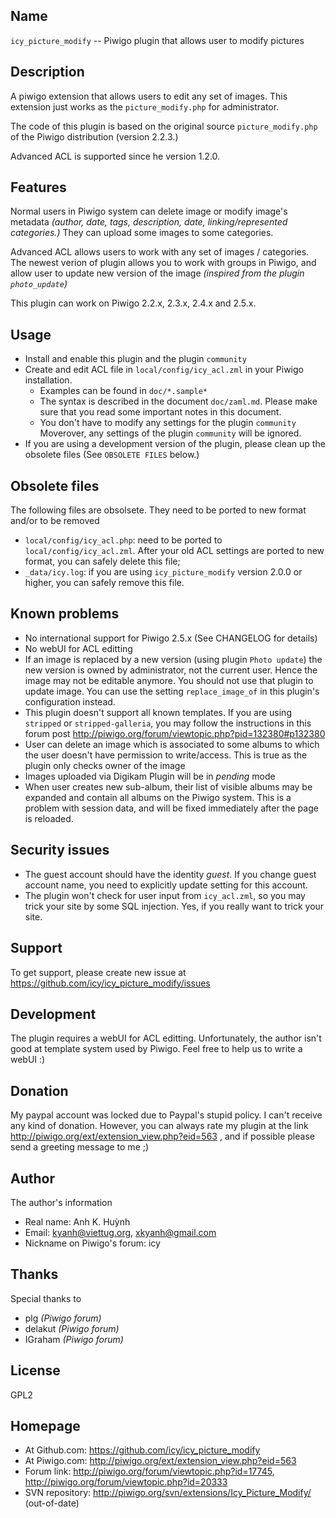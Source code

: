 ## Name

  `icy_picture_modify` -- Piwigo plugin that allows user to modify pictures

## Description

  A piwigo extension that allows users to edit any set of images.
  This extension just works as the `picture_modify.php` for administrator.

  The code of this plugin is based on the original source
  `picture_modify.php` of the Piwigo distribution (version 2.2.3.)

  Advanced ACL is supported since he version 1.2.0.

## Features

  Normal users in Piwigo system can delete image or modify image's metadata
  _(author, date, tags, description, date, linking/represented categories.)_
  They can upload some images to some categories.

  Advanced ACL allows users to work with any set of images / categories.
  The newest verion of plugin allows you to work with groups in Piwigo,
  and allow user to update new version of the image _(inspired from the
  plugin `photo_update`)_

  This plugin can work on Piwigo 2.2.x, 2.3.x, 2.4.x and 2.5.x.

## Usage

  * Install and enable this plugin and the plugin `community`
  * Create and edit ACL file in `local/config/icy_acl.zml` in your Piwigo
    installation.
    * Examples can be found in `doc/*.sample*`
    * The syntax is described in the document `doc/zaml.md`. Please make
      sure that you read some important notes in this document.
    * You don't have to modify any settings for the plugin `community`
      Moverover, any settings of the plugin `community` will be ignored.
  * If you are using a development version of the plugin, please clean up
    the obsolete files (See `OBSOLETE FILES` below.)

## Obsolete files

  The following files are obsolsete. They need to be ported to new format
  and/or to be removed

  * `local/config/icy_acl.php`:
    need to be ported to `local/config/icy_acl.zml`. After your old ACL
    settings are ported to new format, you can safely delete this file;
  * `_data/icy.log`:
    if you are using `icy_picture_modify` version 2.0.0 or higher, you
    can safely remove this file.

## Known problems

  * No international support for Piwigo 2.5.x (See CHANGELOG for details)
  * No webUI for ACL editting
  * If an image is replaced by a new version (using plugin `Photo update`)
    the new version is owned by administrator, not the current user.
    Hence the image may not be editable anymore. You should not use that
    plugin to update image. You can use the setting `replace_image_of`
    in this plugin's configuration instead.
  * This plugin doesn't support all known templates. If you are using
    `stripped` or `stripped-galleria`, you may follow the instructions
    in this forum post
        http://piwigo.org/forum/viewtopic.php?pid=132380#p132380
  * User can delete an image which is associated to some albums to which
    the user doesn't have permission to write/access. This is true as the
    plugin only checks owner of the image
  * Images uploaded via Digikam Plugin will be in *pending* mode
  * When user creates new sub-album, their list of visible albums may
    be expanded and contain all albums on the Piwigo system. This is a
    problem with session data, and will be fixed immediately after the
    page is reloaded.

## Security issues

  * The guest account should have the identity *guest*. If you change
    guest account name, you need to explicitly update setting for this
    account.
  * The plugin won't check for user input from `icy_acl.zml`, so you
    may trick your site by some SQL injection. Yes, if you really want
    to trick your site.

## Support

  To get support, please create new issue at
    https://github.com/icy/icy_picture_modify/issues

## Development

  The plugin requires a webUI for ACL editting. Unfortunately, the author
  isn't good at template system used by Piwigo. Feel free to help us to
  write a webUI :)

## Donation

  My paypal account was locked due to Paypal's stupid policy.
  I can't receive any kind of donation. However, you can always rate
  my plugin at the link http://piwigo.org/ext/extension_view.php?eid=563 ,
  and if possible please send a greeting message to me ;)

## Author

  The author's information

  * Real name: Anh K. Huỳnh
  * Email: kyanh@viettug.org, xkyanh@gmail.com
  * Nickname on Piwigo's forum: icy

## Thanks

  Special thanks to

  * plg     _(Piwigo forum)_
  * delakut _(Piwigo forum)_
  * IGraham _(Piwigo forum)_

## License

  GPL2

## Homepage

  * At Github.com:  https://github.com/icy/icy_picture_modify
  * At Piwigo.com:   http://piwigo.org/ext/extension_view.php?eid=563
  * Forum link:      http://piwigo.org/forum/viewtopic.php?id=17745,
                     http://piwigo.org/forum/viewtopic.php?id=20333
  * SVN repository:  http://piwigo.org/svn/extensions/Icy_Picture_Modify/ (out-of-date)
